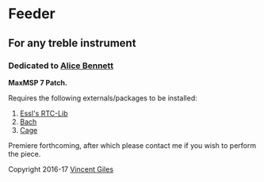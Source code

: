 # Feeder
## For any treble instrument
### Dedicated to [Alice Bennett](http://www.alicebennett.net)

**MaxMSP 7 Patch.**

Requires the following externals/packages to be installed:

1. [Essl's RTC-Lib](http://www.essl.at/works/rtc.html)
2. [Bach](http://www.bachproject.net)
3. [Cage](http://www.bachproject.net)

Premiere forthcoming, after which please contact me if you wish to perform the piece.

Copyright 2016-17 [Vincent Giles](http://www.vgiles.net)
